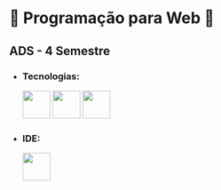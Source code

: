 # 🌸 Programação para Web 🌸

## ADS - 4 Semestre

+ ### Tecnologias:
     <img heigth="50" width="50" src="https://cdn.jsdelivr.net/gh/devicons/devicon/icons/html5/html5-original.svg" />
     <img heigth="50" width="50" src="https://cdn.jsdelivr.net/gh/devicons/devicon/icons/css3/css3-original.svg" />
     <img heigth="50" width="50" src="https://cdn.jsdelivr.net/gh/devicons/devicon/icons/javascript/javascript-original.svg" />
         
+ ### IDE:
     <img heigth="50" width="50" src="https://cdn.jsdelivr.net/gh/devicons/devicon/icons/vscode/vscode-original.svg" />
          
